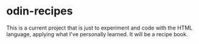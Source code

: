 # odin-recipes

This is a current project that is just to experiment and code with the HTML
language, applying what I've personally learned. It will be a recipe book.